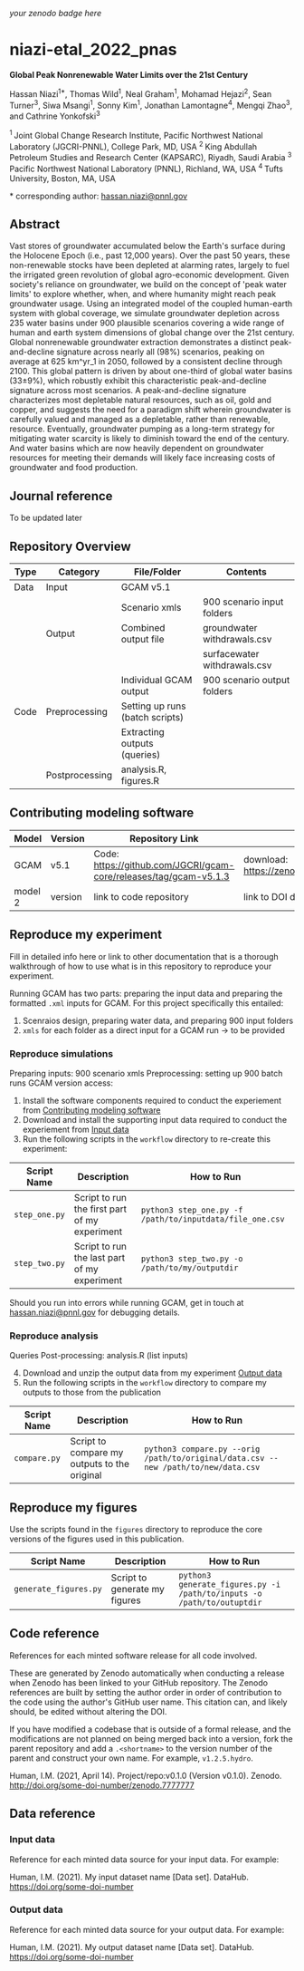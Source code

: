 _your zenodo badge here_

# niazi-etal_2022_pnas

**Global Peak Nonrenewable Water Limits over the 21st Century**

Hassan Niazi<sup>1\*</sup>, Thomas Wild<sup>1</sup>, Neal Graham<sup>1</sup>, Mohamad Hejazi<sup>2</sup>, Sean Turner<sup>3</sup>, Siwa Msangi<sup>1</sup>, Sonny Kim<sup>1</sup>, Jonathan Lamontagne<sup>4</sup>, Mengqi Zhao<sup>3</sup>, and Cathrine Yonkofski<sup>3</sup>

<sup>1 </sup> Joint Global Change Research Institute, Pacific Northwest National Laboratory (JGCRI-PNNL), College Park, MD, USA
<sup>2 </sup> King Abdullah Petroleum Studies and Research Center (KAPSARC), Riyadh, Saudi Arabia
<sup>3 </sup> Pacific Northwest National Laboratory (PNNL), Richland, WA, USA
<sup>4 </sup> Tufts University, Boston, MA, USA

\* corresponding author: hassan.niazi@pnnl.gov

## Abstract
Vast stores of groundwater accumulated below the Earth's surface during the Holocene Epoch (i.e., past 12,000 years). Over the past 50 years, these non-renewable stocks have been depleted at alarming rates, largely to fuel the irrigated green revolution of global agro-economic development. Given society's reliance on groundwater, we build on the concept of 'peak water limits' to explore whether, when, and where humanity might reach peak groundwater usage. Using an integrated model of the coupled human-earth system with global coverage, we simulate groundwater depletion across 235 water basins under 900 plausible scenarios covering a wide range of human and earth system dimensions of global change over the 21st century. Global nonrenewable groundwater extraction demonstrates a distinct peak-and-decline signature across nearly all (98\%) scenarios, peaking on average at 625 km^yr_1 in 2050, followed by a consistent decline through 2100. This global pattern is driven by about one-third of global water basins (33±9\%), which robustly exhibit this characteristic peak-and-decline signature across most scenarios. A peak-and-decline signature characterizes most depletable natural resources, such as oil, gold and copper, and suggests the need for a paradigm shift wherein groundwater is carefully valued and managed as a depletable, rather than renewable, resource. Eventually, groundwater pumping as a long-term strategy for mitigating water scarcity is likely to diminish toward the end of the century. And water basins which are now heavily dependent on groundwater resources for meeting their demands will likely face increasing costs of groundwater and food production.

## Journal reference
To be updated later

## Repository Overview 

| Type  | Category        | File/Folder                     | Contents                        |
|-------|-----------------|---------------------------------|---------------------------------|
| Data	| Input	          | GCAM v5.1	                      |                                 |
| 		  |                 | Scenario xmls                   | 900 scenario input folders      |
| 	    | Output	        | Combined output file	          | groundwater withdrawals.csv     |
| 		  | 	              |                                 | surfacewater withdrawals.csv    |
| 		  |                 | Individual GCAM output          | 900 scenario output folders     |
| Code	| Preprocessing	  | Setting up runs (batch scripts) |                                 |
| 	    | 	              | Extracting outputs (queries)	  |                                 |
| 	    | Postprocessing	| analysis.R, figures.R           |                                 |


## Contributing modeling software
| Model | Version | Repository Link | DOI |
|-------|---------|-----------------|-----|
| GCAM | v5.1 | Code: https://github.com/JGCRI/gcam-core/releases/tag/gcam-v5.1.3 | download: https://zenodo.org/record/2575728#.Yvq9cHbMJ8Y |
| model 2 | version | link to code repository | link to DOI dataset |

## Reproduce my experiment
Fill in detailed info here or link to other documentation that is a thorough walkthrough of how to use what is in this repository to reproduce your experiment.

Running GCAM has two parts: preparing the input data and preparing the formatted `.xml` inputs for GCAM. For this project specifically this entailed: 
1. Scenraios design, preparing water data, and preparing 900 input folders 
2. `xmls` for each folder as a direct input for a GCAM run -> to be provided 

### Reproduce simulations 

Preparing inputs: 900 scenario xmls 
Preprocessing: setting up 900 batch runs 
GCAM version access:  


1. Install the software components required to conduct the experiement from [Contributing modeling software](#contributing-modeling-software)
2. Download and install the supporting input data required to conduct the experiement from [Input data](#input-data)
3. Run the following scripts in the `workflow` directory to re-create this experiment:

| Script Name | Description | How to Run |
| --- | --- | --- |
| `step_one.py` | Script to run the first part of my experiment | `python3 step_one.py -f /path/to/inputdata/file_one.csv` |
| `step_two.py` | Script to run the last part of my experiment | `python3 step_two.py -o /path/to/my/outputdir` |

Should you run into errors while running GCAM, get in touch at hassan.niazi@pnnl.gov for debugging details. 

### Reproduce analysis 
Queries 
Post-processing: analysis.R (list inputs) 

4. Download and unzip the output data from my experiment [Output data](#output-data)
5. Run the following scripts in the `workflow` directory to compare my outputs to those from the publication

| Script Name | Description | How to Run |
| --- | --- | --- |
| `compare.py` | Script to compare my outputs to the original | `python3 compare.py --orig /path/to/original/data.csv --new /path/to/new/data.csv` |

## Reproduce my figures
Use the scripts found in the `figures` directory to reproduce the core versions of the figures used in this publication.

| Script Name | Description | How to Run |
| --- | --- | --- |
| `generate_figures.py` | Script to generate my figures | `python3 generate_figures.py -i /path/to/inputs -o /path/to/outuptdir` |

## Code reference
References for each minted software release for all code involved.  

These are generated by Zenodo automatically when conducting a release when Zenodo has been linked to your GitHub repository. The Zenodo references are built by setting the author order in order of contribution to the code using the author's GitHub user name.  This citation can, and likely should, be edited without altering the DOI.

If you have modified a codebase that is outside of a formal release, and the modifications are not planned on being merged back into a version, fork the parent repository and add a `.<shortname>` to the version number of the parent and construct your own name.  For example, `v1.2.5.hydro`.

Human, I.M. (2021, April 14). Project/repo:v0.1.0 (Version v0.1.0). Zenodo. http://doi.org/some-doi-number/zenodo.7777777

## Data reference

### Input data
Reference for each minted data source for your input data.  For example:

Human, I.M. (2021). My input dataset name [Data set]. DataHub. https://doi.org/some-doi-number

### Output data
Reference for each minted data source for your output data.  For example:

Human, I.M. (2021). My output dataset name [Data set]. DataHub. https://doi.org/some-doi-number
